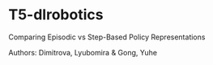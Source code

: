 # T5-dlrobotics

Comparing Episodic vs Step-Based Policy Representations

Authors: Dimitrova, Lyubomira & Gong, Yuhe 
